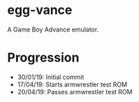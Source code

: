 # egg-vance
A Game Boy Advance emulator.

# Progression
- 30/01/19: Initial commit
- 17/04/19: Starts armwrestler test ROM
- 20/04/19: Passes armwrestler test ROM